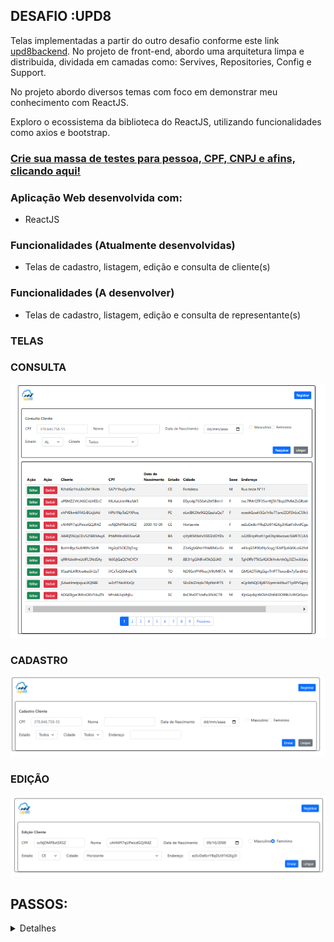 ## DESAFIO :UPD8

Telas implementadas a partir do outro desafio conforme este link [upd8backend](https://github.com/HildebrandoLima/upd8_back_end). No projeto de front-end, abordo uma arquitetura limpa e distribuida, dividada em camadas como: Servives, Repositories, Config e Support.

No projeto abordo diversos temas com foco em demonstrar meu conhecimento com ReactJS.

Exploro o ecossistema da biblioteca do ReactJS, utilizando funcionalidades como axios e bootstrap.

### [Crie sua massa de testes para pessoa, CPF, CNPJ e afins, clicando aqui!](https://www.4devs.com.br/)

### Aplicação Web desenvolvida com:<br />
- ReactJS<br />

### Funcionalidades (Atualmente desenvolvidas)
<ul>
    <li>Telas de cadastro, listagem, edição e consulta de cliente(s)</li>
</ul>

### Funcionalidades (A desenvolver)
<ul>
    <li>Telas de cadastro, listagem, edição e consulta de representante(s)</li>
</ul>

### TELAS

### CONSULTA

![CONSULTA](image.png)

### CADASTRO

![CADASTRO](image-1.png)

### EDIÇÃO

![EDIÇÃO](image-2.png)

## PASSOS:

<details>
<summary>Detalhes</summary>

### Requesitos necessários para executar o projeto:
<ul>
    <li>Instalar o Node versão 22.11.0</li>
    <li>Instalar o axios</li>
    <li>Instalar o bootstrap</li>
    <li>Instalar uma IDE de sua escolha (VSCode)</li>
</ul>

### Executar o projeto:
<ul>
    <li>Clone o projeto: git clone https://github.com/HildebrandoLima/upd8_front_end.git</li>
    <li>Adicione o arquivo env.js n apasta ./src/config</li>
    <li>Execute o comando: npm install</li>
    <li>Certifique-se que um diretório chamado `**/node_modules**` foi criado.</li>
    <li>Execute o comando: npm install axios</li>
    <li>Execute o comando: npm install bootstrap</li>
    <li>Execute o comando: npm start</li>
</ul>

### Conectando com API:

> No seu env.js adicione da seguinte forma:<br />

> const env = {<br />
>     API_BASE_URL: 'http://localhost:8000/api/'<br />
> };<br />
> <br />
> export default env;<br />

### Para iniciar aplicação:
`npm start`
Agora acesse o endereço http://localhost:3000 em seu navegador
</details>
